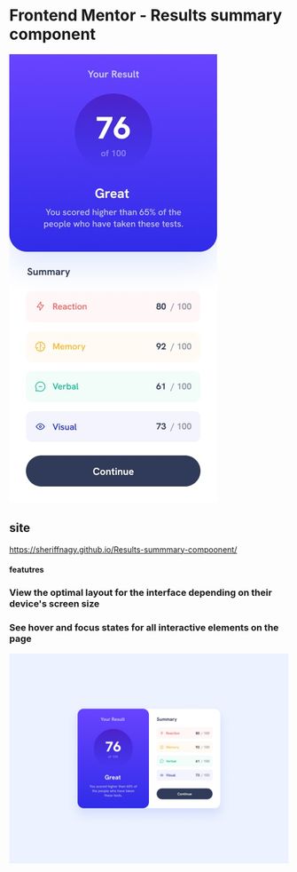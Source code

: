 # Frontend Mentor - Results summary component

![Design preview for the Results summary component coding challenge](design/mobile-design.jpg)

## site

https://sheriffnagy.github.io/Results-summmary-compoonent/


#### featutres

### View the optimal layout for the interface depending on their device's screen size

### See hover and focus states for all interactive elements on the page


![Geting Starting](./design/desktop-design.jpg)
